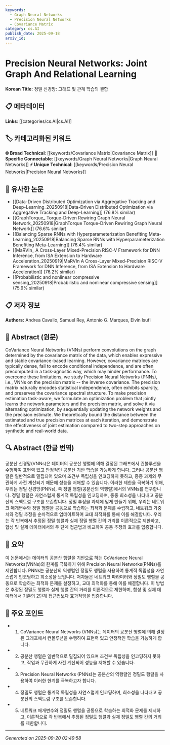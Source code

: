 ```yaml
---
keywords:
  - Graph Neural Networks
  - Precision Neural Networks
  - Covariance Matrix
category: cs.AI
publish_date: 2025-09-18
arxiv_id:
---
```


<!-- KEYWORD_LINKING_METADATA:
{
  "processed_timestamp": "2025-09-22 22:15:16.189162",
  "vocabulary_version": "1.0",
  "selected_keywords": [
    "Graph Neural Networks",
    "Precision Neural Networks",
    "Covariance Matrix"
  ],
  "rejected_keywords": [
    "Optimization"
  ],
  "similarity_scores": {
    "Graph Neural Networks": 0.82,
    "Precision Neural Networks": 0.78,
    "Covariance Matrix": 0.65
  },
  "extraction_method": "AI_prompt_based",
  "budget_applied": true
}
-->

# Precision Neural Networks: Joint Graph And Relational Learning

**Korean Title:** 정밀 신경망: 그래프 및 관계 학습의 결합

## 📋 메타데이터

**Links**:      [[categories/cs.AI|cs.AI]]

## 🏷️ 카테고리화된 키워드
**🌐 Broad Technical**: [[keywords/Covariance Matrix|Covariance Matrix]]
**🔗 Specific Connectable**: [[keywords/Graph Neural Networks|Graph Neural Networks]]
**⚡ Unique Technical**: [[keywords/Precision Neural Networks|Precision Neural Networks]]

## 🔗 유사한 논문
- [[Data-Driven Distributed Optimization via Aggregative Tracking and Deep-Learning_20250918|Data-Driven Distributed Optimization via Aggregative Tracking and Deep-Learning]] (76.8% similar)
- [[GraphTorque_ Torque-Driven Rewiring Graph Neural Network_20250918|GraphTorque Torque-Driven Rewiring Graph Neural Network]] (76.6% similar)
- [[Balancing Sparse RNNs with Hyperparameterization Benefiting Meta-Learning_20250918|Balancing Sparse RNNs with Hyperparameterization Benefiting Meta-Learning]] (76.4% similar)
- [[MaRVIn_ A Cross-Layer Mixed-Precision RISC-V Framework for DNN Inference, from ISA Extension to Hardware Acceleration_20250919|MaRVIn A Cross-Layer Mixed-Precision RISC-V Framework for DNN Inference, from ISA Extension to Hardware Acceleration]] (76.2% similar)
- [[Probabilistic and nonlinear compressive sensing_20250918|Probabilistic and nonlinear compressive sensing]] (75.9% similar)

## 📋 저자 정보

**Authors:** Andrea Cavallo, Samuel Rey, Antonio G. Marques, Elvin Isufi

## 📄 Abstract (원문)

CoVariance Neural Networks (VNNs) perform convolutions on the graph
determined by the covariance matrix of the data, which enables expressive and
stable covariance-based learning. However, covariance matrices are typically
dense, fail to encode conditional independence, and are often precomputed in a
task-agnostic way, which may hinder performance. To overcome these limitations,
we study Precision Neural Networks (PNNs), i.e., VNNs on the precision matrix
-- the inverse covariance. The precision matrix naturally encodes statistical
independence, often exhibits sparsity, and preserves the covariance spectral
structure. To make precision estimation task-aware, we formulate an
optimization problem that jointly learns the network parameters and the
precision matrix, and solve it via alternating optimization, by sequentially
updating the network weights and the precision estimate. We theoretically bound
the distance between the estimated and true precision matrices at each
iteration, and demonstrate the effectiveness of joint estimation compared to
two-step approaches on synthetic and real-world data.

## 🔍 Abstract (한글 번역)

공분산 신경망(VNNs)은 데이터의 공분산 행렬에 의해 결정된 그래프에서 컨볼루션을 수행하여 표현력 있고 안정적인 공분산 기반 학습을 가능하게 합니다. 그러나 공분산 행렬은 일반적으로 밀집되어 있으며 조건부 독립성을 인코딩하지 못하고, 종종 과제와 무관하게 사전 계산되기 때문에 성능을 저해할 수 있습니다. 이러한 제한을 극복하기 위해, 우리는 정밀 신경망(PNNs), 즉 정밀 행렬(공분산의 역행렬)에서의 VNNs를 연구합니다. 정밀 행렬은 자연스럽게 통계적 독립성을 인코딩하며, 종종 희소성을 나타내고 공분산의 스펙트럼 구조를 보존합니다. 정밀 추정을 과제에 맞게 만들기 위해, 우리는 네트워크 매개변수와 정밀 행렬을 공동으로 학습하는 최적화 문제를 수립하고, 네트워크 가중치와 정밀 추정을 순차적으로 업데이트하여 교대 최적화를 통해 이를 해결합니다. 우리는 각 반복에서 추정된 정밀 행렬과 실제 정밀 행렬 간의 거리를 이론적으로 제한하고, 합성 및 실제 데이터에서의 두 단계 접근법과 비교하여 공동 추정의 효과를 입증합니다.

## 📝 요약

이 논문에서는 데이터의 공분산 행렬을 기반으로 하는 CoVariance Neural Networks(VNNs)의 한계를 극복하기 위해 Precision Neural Networks(PNNs)를 제안합니다. PNNs는 공분산의 역행렬인 정밀도 행렬을 사용하여 통계적 독립성을 자연스럽게 인코딩하고 희소성을 보입니다. 저자들은 네트워크 파라미터와 정밀도 행렬을 공동으로 학습하는 최적화 문제를 설정하고, 교대 최적화를 통해 이를 해결합니다. 이 방법은 추정된 정밀도 행렬과 실제 행렬 간의 거리를 이론적으로 제한하며, 합성 및 실제 데이터에서 기존의 2단계 접근법보다 효과적임을 입증합니다.

## 🎯 주요 포인트

- 1. CoVariance Neural Networks (VNNs)는 데이터의 공분산 행렬에 의해 결정된 그래프에서 컨볼루션을 수행하여 표현력 있고 안정적인 학습을 가능하게 합니다.

- 2. 공분산 행렬은 일반적으로 밀집되어 있으며 조건부 독립성을 인코딩하지 못하고, 작업과 무관하게 사전 계산되어 성능을 저해할 수 있습니다.

- 3. Precision Neural Networks (PNNs)는 공분산의 역행렬인 정밀도 행렬을 사용하여 이러한 한계를 극복하고자 합니다.

- 4. 정밀도 행렬은 통계적 독립성을 자연스럽게 인코딩하며, 희소성을 나타내고 공분산의 스펙트럼 구조를 보존합니다.

- 5. 네트워크 매개변수와 정밀도 행렬을 공동으로 학습하는 최적화 문제를 제시하고, 이론적으로 각 반복에서 추정된 정밀도 행렬과 실제 정밀도 행렬 간의 거리를 제한합니다.

---

*Generated on 2025-09-20 02:49:58*